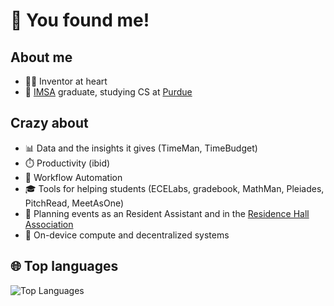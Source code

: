 # 🥳 You found me!

## About me
- 🧑‍💻 Inventor at heart
- 🏫 [IMSA](https://imsa.edu/) graduate, studying CS at [Purdue](https://www.purdue.edu/)

## Crazy about
- 📊 Data and the insights it gives (TimeMan, TimeBudget)
- ⏱️ Productivity (ibid)
- 🤖 Workflow Automation
- 🎓 Tools for helping students (ECELabs, gradebook, MathMan, Pleiades, PitchRead, MeetAsOne)
- 🪩 Planning events as an Resident Assistant and in the [Residence Hall Association](https://housing.purdue.edu/campus-living/get-involved/rha.html)
- 🧩 On-device compute and decentralized systems

## 🌐 Top languages

<picture>
  <source media="(prefers-color-scheme: dark)" srcset="https://github-readme-stats.vercel.app/api/top-langs/?username=funblaster22&layout=compact&theme=radical">
  <img alt="Top Languages" src="https://github-readme-stats.vercel.app/api/top-langs/?username=EthanDawes&layout=compact">
</picture>

<!--
**funblaster22/funblaster22** is a ✨ _special_ ✨ repository because its `README.md` (this file) appears on your GitHub profile.

Here are some ideas to get you started:

- 🔭 I’m currently working on ...
- 🌱 I’m currently learning ...
- 👯 I’m looking to collaborate on ...
- 🤔 I’m looking for help with ...
- 💬 Ask me about ...
- 📫 How to reach me: ...
- 😄 Pronouns: ...
- ⚡ Fun fact: ...
- 📈 Learning how to market
- 🤖 Interested in AI & robots
- 💬 Ask me about anything webdev!
-->
